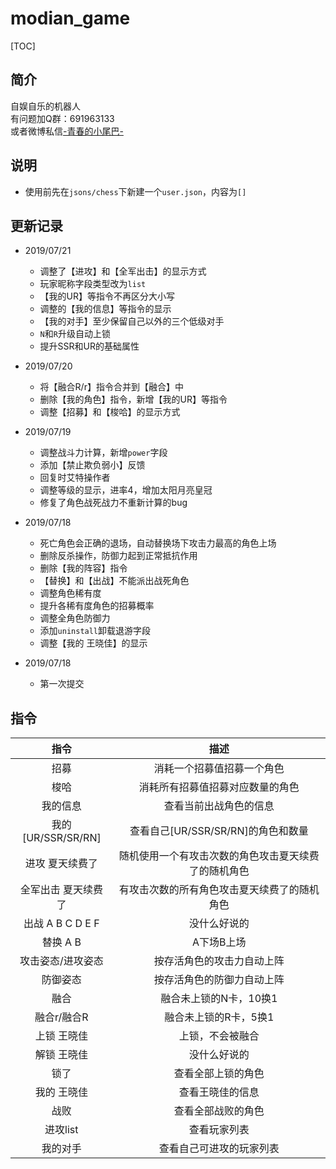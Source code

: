 # modian_game

[TOC]

## 简介
自娱自乐的机器人<br>
有问题加Q群：691963133<br>
或者微博私信[-青春的小尾巴-](https://weibo.com/amber0401)

## 说明
* 使用前先在`jsons/chess`下新建一个`user.json`，内容为`[]`

## 更新记录
* 2019/07/21
  * 调整了【进攻】和【全军出击】的显示方式
  * 玩家昵称字段类型改为`list`
  * 【我的UR】等指令不再区分大小写
  * 调整的【我的信息】等指令的显示
  * 【我的对手】至少保留自己以外的三个低级对手
  * `N`和`R`升级自动上锁
  * 提升SSR和UR的基础属性

* 2019/07/20
  * 将【融合R/r】指令合并到【融合】中
  * 删除【我的角色】指令，新增【我的UR】等指令
  * 调整【招募】和【梭哈】的显示方式

* 2019/07/19
  * 调整战斗力计算，新增`power`字段
  * 添加【禁止欺负弱小】反馈
  * 回复时艾特操作者
  * 调整等级的显示，进率4，增加太阳月亮皇冠
  * 修复了角色战死战力不重新计算的bug

* 2019/07/18
  * 死亡角色会正确的退场，自动替换场下攻击力最高的角色上场
  * 删除反杀操作，防御力起到正常抵抗作用
  * 删除【我的阵容】指令
  * 【替换】和【出战】不能派出战死角色
  * 调整角色稀有度
  * 提升各稀有度角色的招募概率
  * 调整全角色防御力
  * 添加`uninstall`卸载退游字段
  * 调整【我的 王晓佳】的显示

* 2019/07/18
  * 第一次提交

## 指令
指令 | 描述
:-:|:-:
招募 | 消耗一个招募值招募一个角色
梭哈 | 消耗所有招募值招募对应数量的角色
我的信息 | 查看当前出战角色的信息
我的[UR/SSR/SR/RN] | 查看自己[UR/SSR/SR/RN]的角色和数量
进攻 夏天续费了 | 随机使用一个有攻击次数的角色攻击夏天续费了的随机角色
全军出击 夏天续费了 | 有攻击次数的所有角色攻击夏天续费了的随机角色
出战 A B C D E F | 没什么好说的
替换 A B | A下场B上场
攻击姿态/进攻姿态 | 按存活角色的攻击力自动上阵
防御姿态 | 按存活角色的防御力自动上阵
融合 | 融合未上锁的N卡，10换1
融合r/融合R | 融合未上锁的R卡，5换1
上锁 王晓佳 | 上锁，不会被融合
解锁 王晓佳 | 没什么好说的
锁了 | 查看全部上锁的角色
我的 王晓佳 | 查看王晓佳的信息
战败 | 查看全部战败的角色
进攻list | 查看玩家列表
我的对手 | 查看自己可进攻的玩家列表